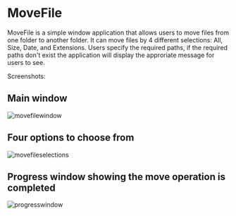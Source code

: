 # MoveFile

MoveFile is a simple window application that allows users to move files from one folder to another folder. It can move files by 4 different selections: All, Size, Date, and Extensions. Users specify the required paths, if the required paths don't exist the application will display the approriate message for users to see.

Screenshots:

## Main window
![movefilewindow](https://user-images.githubusercontent.com/18756606/45988287-c37aab80-c03b-11e8-8e33-3bcb00e750e1.PNG)

## Four options to choose from
![movefileselections](https://user-images.githubusercontent.com/18756606/45988431-7d721780-c03c-11e8-86bc-265da87640d9.png)

## Progress window showing the move operation is completed
![progresswindow](https://user-images.githubusercontent.com/18756606/45988627-7697d480-c03d-11e8-8859-a6b5adb88883.PNG)
